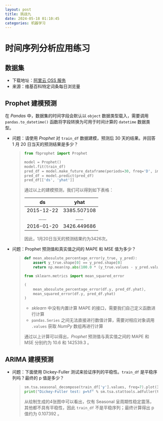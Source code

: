 ```yaml
---
layout: post
title: 挑战九
date: 2024-05-18 01:10:45
categories: 机器学习
---
```


# 时间序列分析应用练习

## 数据集

- 下载地址：[阿里云 OSS 服务](https://labfile.oss.aliyuncs.com/courses/1283/wiki_machine_learning.csv)
- 来源：维基百科特定词条每日浏览量

## Prophet 建模预测

在 *Pandas* 中，数据集的时间字段会默认以 `object` 数据类型载入，需要调用 `pandas.to_datetime()` 函数将字段转换为可用于时间计算的 `datetime` 数据类型。

- 问题：请使用 *Prophet* 对 `train_df` 数据建模，预测后 30 天的结果。并回答 1 月 20 日当天的预测结果是多少？

  > ```python
  > from fbprophet import Prophet
  > 
  > model = Prophet()
  > model.fit(train_df)
  > pred_df = model.make_future_dataframe(periods=30, freq='D', include_history=False)
  > pred_df = model.predict(pred_df)
  > pred_df[['ds', 'yhat']]
  > ```
  >
  > 通过以上的建模预测，我们可以得到如下表格：
  >
  > <table style="text-align: center;">
  >     <thead>
  > 	    <tr><th>ds</th><th>yhat</th></tr>
  >     </thead>
  >     <tbody>
  >         <tr><td>2015-12-22</td><td>3385.507108</td></tr>
  >         <tr><td>......</td><td>......</td></tr>
  >         <tr><td>2016-01-20</td><td>3426.449686</td></tr>
  >     </tbody>
  > </table>
  >
  > 因此，1月20日当天的预测结果约为3426次。

- 问题：Prophet 预测值和真实值之间的 MAPE 和 MSE 值为多少？

  > ```python
  > def mean_abosulute_percentage_error(y_true, y_pred):
  >     assert y_true.shape[0] == y_pred.shape[0]
  >     return np.mean(np.abs(100.0 * (y_true.values - y_pred.values) / y_true.values))
  >
  > from sklearn.metrics import mean_squared_error
  >
  > (
  >     mean_abosulute_percentage_error(df.y, pred_df.yhat),
  >     mean_squared_error(df.y, pred_df.yhat)
  > )
  > ```
  >
  > - *sklearn* 中没有内置计算 MAPE 的接口，需要我们自己定义函数进行计算
  > - `pandas.Series` 之间无法直接进行数值计算，需要对相应对象调用 `.values` 获取 *NumPy* 数组再进行计算
  >
  > 通过以上计算可以得出，*Prophet* 预测值与真实值之间的 MAPE 和 MSE 分别约为 10.6 和 142539.3 。

## ARIMA 建模预测

- 问题：下面使用 Dickey-Fuller 测试来验证序列的平稳性。`train_df` 是平稳序列吗？最终的 p 值是多少？

  > ```python
  > sm.tsa.seasonal_decompose(train_df['y'].values, freq=7).plot()
  > print("Dickey-Fuller test: p=%f" % sm.tsa.stattools.adfuller(train_df['y'])[1])
  > ```
  >
  > 从绘制生成的4张图中可以看出，仅有 Seasonal 呈周期性稳定震荡，其他都不具有平稳性，因此 `train_df` 不是平稳序列；最终计算得出 p 值约为 0.107392 。
